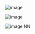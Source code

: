 
![image](https://github.com/Fx2048/COMU_REDES/assets/131219987/1b0d7f03-b721-4cb7-ab28-face88dbdaf0)

![image](https://github.com/Fx2048/COMU_REDES/assets/131219987/25463264-7968-460f-b02d-8832b7526c2f)

![image](https://github.com/Fx2048/COMU_REDES/assets/131219987/240b9411-649e-4530-bceb-0f9aa42915e8)
NN
